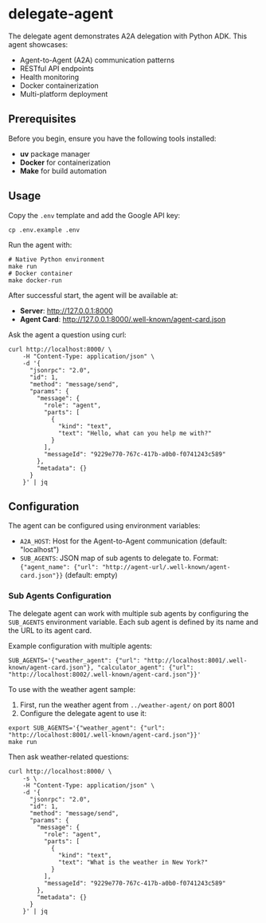# delegate-agent

The delegate agent demonstrates A2A delegation with Python ADK. This agent showcases:

* Agent-to-Agent (A2A) communication patterns
* RESTful API endpoints
* Health monitoring
* Docker containerization
* Multi-platform deployment

## Prerequisites

Before you begin, ensure you have the following tools installed:

* **uv** package manager
* **Docker** for containerization
* **Make** for build automation

## Usage

Copy the `.env` template and add the Google API key:
```shell
cp .env.example .env
```

Run the agent with:

```shell
# Native Python environment
make run
# Docker container
make docker-run
```

After successful start, the agent will be available at:

* **Server**: http://127.0.0.1:8000
* **Agent Card**: http://127.0.0.1:8000/.well-known/agent-card.json

Ask the agent a question using curl:
```shell
curl http://localhost:8000/ \
    -H "Content-Type: application/json" \
    -d '{
      "jsonrpc": "2.0",
      "id": 1,
      "method": "message/send",
      "params": {
        "message": {
          "role": "agent",
          "parts": [
            {
              "kind": "text",
              "text": "Hello, what can you help me with?"
            }
          ],
          "messageId": "9229e770-767c-417b-a0b0-f0741243c589"
        },
        "metadata": {}
      }
    }' | jq
```

## Configuration

The agent can be configured using environment variables:

* `A2A_HOST`: Host for the Agent-to-Agent communication (default: "localhost")
* `SUB_AGENTS`: JSON map of sub agents to delegate to. Format: `{"agent_name": {"url": "http://agent-url/.well-known/agent-card.json"}}` (default: empty)

### Sub Agents Configuration

The delegate agent can work with multiple sub agents by configuring the `SUB_AGENTS` environment variable. Each sub agent is defined by its name and the URL to its agent card.

Example configuration with multiple agents:
```shell
SUB_AGENTS='{"weather_agent": {"url": "http://localhost:8001/.well-known/agent-card.json"}, "calculator_agent": {"url": "http://localhost:8002/.well-known/agent-card.json"}}'
```

To use with the weather agent sample:
1. First, run the weather agent from `../weather-agent/` on port 8001
2. Configure the delegate agent to use it:
```shell
export SUB_AGENTS='{"weather_agent": {"url": "http://localhost:8001/.well-known/agent-card.json"}}'
make run
```

Then ask weather-related questions:
```shell
curl http://localhost:8000/ \
    -s \
    -H "Content-Type: application/json" \
    -d '{
      "jsonrpc": "2.0",
      "id": 1,
      "method": "message/send",
      "params": {
        "message": {
          "role": "agent",
          "parts": [
            {
              "kind": "text",
              "text": "What is the weather in New York?"
            }
          ],
          "messageId": "9229e770-767c-417b-a0b0-f0741243c589"
        },
        "metadata": {}
      }
    }' | jq
```
